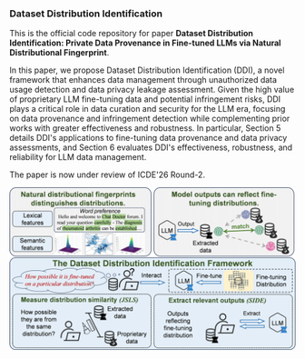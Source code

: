 ### Dataset Distribution Identification

This is the official code repository for paper **Dataset Distribution Identification: Private Data Provenance in Fine-tuned LLMs via Natural Distributional Fingerprint**. 

In this paper, we propose Dataset Distribution Identification (DDI), a novel framework that enhances data management through unauthorized data usage detection and data privacy leakage assessment. Given the high value of proprietary LLM fine-tuning data and potential infringement risks, DDI plays a critical role in data curation and security for the LLM era, focusing on data provenance and infringement detection while complementing prior works with greater effectiveness and robustness. In particular, Section 5 details DDI's applications to fine-tuning data provenance and data privacy assessments, and Section 6 evaluates DDI's effectiveness, robustness, and reliability for LLM data management.

The paper is now under review of ICDE'26 Round-2. 

![DDI schema](./images/DDI-schema.png)

